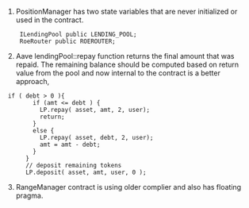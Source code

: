 1) PositionManager has two state variables that are never initialized or used in the contract.
   ```
    ILendingPool public LENDING_POOL; 
    RoeRouter public ROEROUTER; 
   ``` 

2) Aave lendingPool::repay function returns the final amount that was repaid. The remaining balance should be computed based on return value from the pool and now internal to the contract is a better approach,

```
 if ( debt > 0 ){
        if (amt <= debt ) {
          LP.repay( asset, amt, 2, user);
          return;
        }
        else {
          LP.repay( asset, debt, 2, user);
          amt = amt - debt;
        }
      }
      // deposit remaining tokens
      LP.deposit( asset, amt, user, 0 );
```

3) RangeManager contract is using older complier and also has floating pragma.

